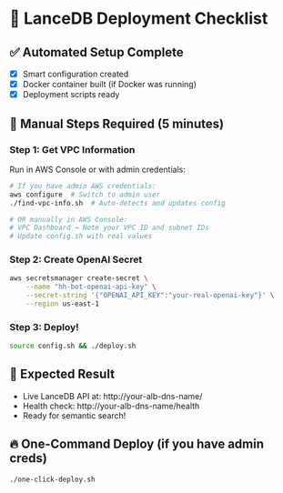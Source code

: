 # 🚀 LanceDB Deployment Checklist

## ✅ Automated Setup Complete
- [x] Smart configuration created
- [x] Docker container built (if Docker was running)
- [x] Deployment scripts ready

## 🔧 Manual Steps Required (5 minutes)

### Step 1: Get VPC Information
Run in AWS Console or with admin credentials:
```bash
# If you have admin AWS credentials:
aws configure  # Switch to admin user
./find-vpc-info.sh  # Auto-detects and updates config

# OR manually in AWS Console:
# VPC Dashboard → Note your VPC ID and subnet IDs
# Update config.sh with real values
```

### Step 2: Create OpenAI Secret
```bash
aws secretsmanager create-secret \
    --name "hh-bot-openai-api-key" \
    --secret-string '{"OPENAI_API_KEY":"your-real-openai-key"}' \
    --region us-east-1
```

### Step 3: Deploy!
```bash
source config.sh && ./deploy.sh
```

## 🎯 Expected Result
- Live LanceDB API at: http://your-alb-dns-name/
- Health check: http://your-alb-dns-name/health
- Ready for semantic search!

## 🔥 One-Command Deploy (if you have admin creds)
```bash
./one-click-deploy.sh
```
